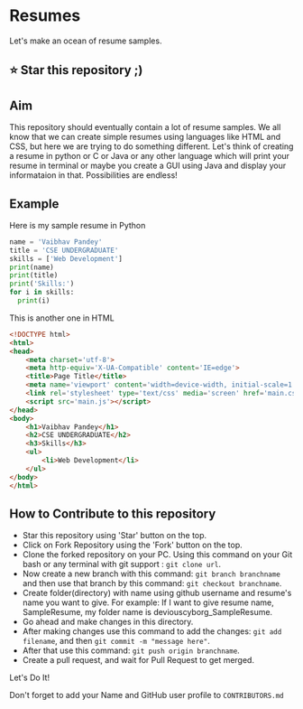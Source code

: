 # Resumes
Let's make an ocean of resume samples.
## ⭐ Star this repository ;)

## Aim

This repository should eventually contain a lot of resume samples. We all know that we can create simple resumes using languages like HTML and CSS, but here we are trying to do something different. Let's think of creating a resume in python or C or Java or any other language which will print your resume in terminal or maybe you create a GUI using Java and display your informataion in that. Possibilities are endless!

## Example

Here is my sample resume in Python

```python
name = 'Vaibhav Pandey'
title = 'CSE UNDERGRADUATE'
skills = ['Web Development']
print(name)
print(title)
print('Skills:')
for i in skills:
  print(i)
```

This is another one in HTML

```html
<!DOCTYPE html>
<html>
<head>
    <meta charset='utf-8'>
    <meta http-equiv='X-UA-Compatible' content='IE=edge'>
    <title>Page Title</title>
    <meta name='viewport' content='width=device-width, initial-scale=1'>
    <link rel='stylesheet' type='text/css' media='screen' href='main.css'>
    <script src='main.js'></script>
</head>
<body>
    <h1>Vaibhav Pandey</h1>
    <h2>CSE UNDERGRADUATE</h2>
    <h3>Skills</h3>
    <ul>
        <li>Web Development</li>
    </ul>
</body>
</html>
```

## How to Contribute to this repository

- Star this repository using 'Star' button on the top.
- Click on Fork Repository using the 'Fork' button on the top.
- Clone the forked repository on your PC. Using this command on your Git bash or any terminal with git support : `git clone url`.
- Now create a new branch with this command: `git branch branchname` and then use that branch by this command: `git checkout branchname`.
- Create folder(directory) with name using github username and resume's name you want to give. For example: If I want to give resume name, SampleResume, my folder name is deviouscyborg_SampleResume.
- Go ahead and make changes in this directory.
- After making changes use this command to add the changes: `git add filename`, and then `git commit -m "message here"`.
- After that use this command: `git push origin branchname`.
- Create a pull request, and wait for Pull Request to get merged.

Let's Do It!

Don't forget to add your Name and GitHub user profile to `CONTRIBUTORS.md`

